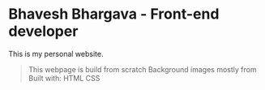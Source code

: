 # Bhavesh Bhargava - Front-end developer

This is my personal website. 
> This webpage is build from scratch
> Background images mostly from 
> Built with: 
             HTML
             CSS
